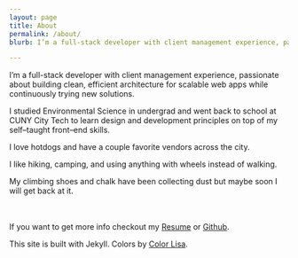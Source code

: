```yaml
---
layout: page
title: About
permalink: /about/
blurb: I’m a full-stack developer with client management experience, passionate about building clean, efficient architecture for scalable web apps while continuously trying new solutions.

---
```


I’m a full-stack developer with client management experience, passionate about building clean, efficient architecture for scalable web apps while continuously trying new solutions.

I studied Environmental Science in undergrad and went back to school at CUNY City Tech to learn design and development principles on top of my self–taught front–end skills.

I love hotdogs and have a couple favorite vendors across the city.

I like hiking, camping, and using anything with wheels instead of walking.

My climbing shoes and chalk have been collecting dust but maybe soon I will get back at it.
<br/>
<br/>
<br/>

If you want to get more info checkout my <a target="_blank" href="{{ site.baseurl }}/assets/pdfs/Karwatowski_Erik_Resume.pdf">Resume</a> or <a target="_blank" href="https://github.com/erikleon/">Github</a>.

This site is built with Jekyll. Colors by <a href="http://colorlisa.com/">Color Lisa</a>.
